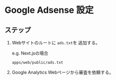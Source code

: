 # Google Adsense 設定

## ステップ

1. Webサイトのルートに `ads.txt`を 追加する。

    e.g. Next.jsの場合

    `apps/web/public/ads.txt`

2. Google Analytics Webページから審査を依頼する。
